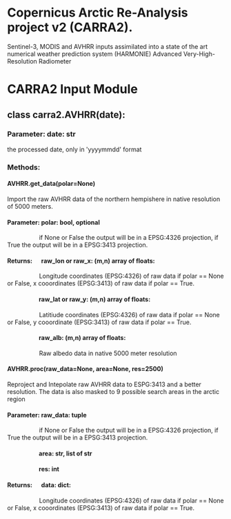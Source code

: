 # Copernicus Arctic Re-Analysis project v2 (CARRA2).
Sentinel-3, MODIS and AVHRR inputs assimilated into a state of the art numerical weather prediction system (HARMONIE)
Advanced Very-High-Resolution Radiometer
# CARRA2 Input Module

## class carra2.AVHRR(date):
### Parameter: date: str
the processed date, only in 'yyyymmdd' format

### Methods:

#### AVHRR.get_data(polar=None)

Import the raw AVHRR data of the northern hempishere in native resolution of 5000 meters.

#### Parameter: polar: bool, optional
&emsp;&emsp;&emsp;&emsp;&emsp;   if None or False the output will be in a EPSG:4326 projection, 
if True the output will be in a EPSG:3413 projection.

#### Returns:&emsp;&nbsp;&nbsp;raw_lon or raw_x: (m,n) array of floats: 

&emsp;&emsp;&emsp;&emsp;&emsp; Longitude coordinates (EPSG:4326) of raw data if polar == None or False, x cooordinates (EPSG:3413) of raw data if polar == True.
#### &emsp;&emsp;&emsp;&emsp;&emsp; raw_lat or raw_y: (m,n) array of floats:

&emsp;&emsp;&emsp;&emsp;&emsp; Latitiude coordinates (EPSG:4326) of raw data if polar == None or False, y cooordinate (EPSG:3413) of raw data if polar == True.

#### &emsp;&emsp;&emsp;&emsp;&emsp; raw_alb: (m,n) array of floats:

&emsp;&emsp;&emsp;&emsp;&emsp; Raw albedo data in native 5000 meter resolution


#### AVHRR.proc(raw_data=None, area=None, res=2500)

Reproject and Intepolate raw AVHRR data to ESPG:3413 and a better resolution.
The data is also masked to 9 possible search areas in the arctic region

#### Parameter: raw_data: tuple
&emsp;&emsp;&emsp;&emsp;&emsp;   if None or False the output will be in a EPSG:4326 projection, if True the output will be in a EPSG:3413 projection.
 
#### &emsp;&emsp;&emsp;&emsp;&emsp;  area: str, list of str

#### &emsp;&emsp;&emsp;&emsp;&emsp;  res: int

 
#### Returns:&emsp;&nbsp;&nbsp;data: dict: 

&emsp;&emsp;&emsp;&emsp;&emsp; Longitude coordinates (EPSG:4326) of raw data if polar == None or False, x cooordinates (EPSG:3413) of raw data if polar == True.



